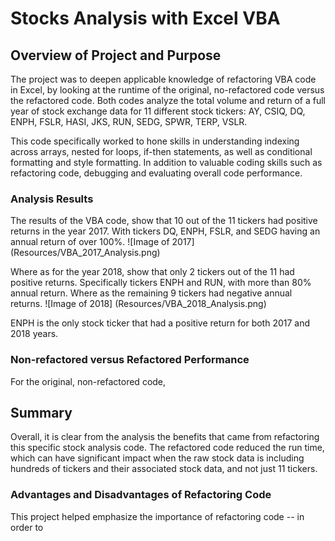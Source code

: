 # Stocks Analysis with Excel VBA

## Overview of Project and Purpose
The project was to deepen applicable knowledge of refactoring VBA code in Excel, by looking at the runtime of the original, no-refactored code versus the refactored code. Both codes analyze the total volume and return of a full year of stock exchange data for 11 different stock tickers: AY, CSIQ, DQ, ENPH, FSLR, HASI, JKS, RUN, SEDG, SPWR, TERP, VSLR. 

This code specifically worked to hone skills in understanding indexing across arrays, nested for loops, if-then statements, as well as conditional formatting and style formatting. In addition to valuable coding skills such as refactoring code, debugging and evaluating overall code performance.

### Analysis Results
The results of the VBA code, show that 10 out of the 11 tickers had positive returns in the year 2017. With tickers DQ, ENPH, FSLR, and SEDG having an annual return of over 100%. 
![Image of 2017]
(Resources/VBA_2017_Analysis.png)

Where as for the year 2018, show that only 2 tickers out of the 11 had positive returns. Specifically tickers ENPH and RUN, with more than 80% annual return. Where as the remaining 9 tickers had negative annual returns.
![Image of 2018]
(Resources/VBA_2018_Analysis.png)

ENPH is the only stock ticker that had a positive return for both 2017 and 2018 years.

### Non-refactored versus Refactored Performance
For the original, non-refactored code, 

## Summary
Overall, it is clear from the analysis the benefits that came from refactoring this specific stock analysis code. The refactored code reduced the run time, which can have significant impact when the raw stock data is including hundreds of tickers and their associated stock data, and not just 11 tickers.

### Advantages and Disadvantages of Refactoring Code
This project helped emphasize the importance of refactoring code -- in order to 
